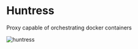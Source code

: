 # Huntress
Proxy capable of orchestrating docker containers

![huntress](https://raw.githubusercontent.com/darthjee/huntress/master/huntress.jpg)
